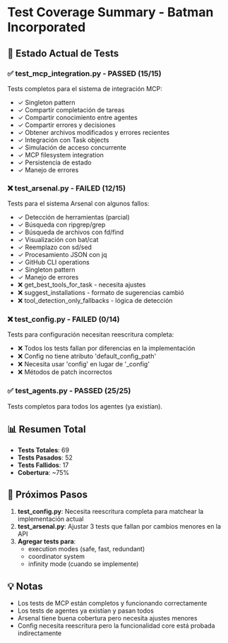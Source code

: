 # Test Coverage Summary - Batman Incorporated

## 🎯 Estado Actual de Tests

### ✅ test_mcp_integration.py - PASSED (15/15)
Tests completos para el sistema de integración MCP:
- ✓ Singleton pattern
- ✓ Compartir completación de tareas
- ✓ Compartir conocimiento entre agentes
- ✓ Compartir errores y decisiones
- ✓ Obtener archivos modificados y errores recientes
- ✓ Integración con Task objects
- ✓ Simulación de acceso concurrente
- ✓ MCP filesystem integration
- ✓ Persistencia de estado
- ✓ Manejo de errores

### ❌ test_arsenal.py - FAILED (12/15)
Tests para el sistema Arsenal con algunos fallos:
- ✓ Detección de herramientas (parcial)
- ✓ Búsqueda con ripgrep/grep
- ✓ Búsqueda de archivos con fd/find
- ✓ Visualización con bat/cat
- ✓ Reemplazo con sd/sed
- ✓ Procesamiento JSON con jq
- ✓ GitHub CLI operations
- ✓ Singleton pattern
- ✓ Manejo de errores
- ❌ get_best_tools_for_task - necesita ajustes
- ❌ suggest_installations - formato de sugerencias cambió
- ❌ tool_detection_only_fallbacks - lógica de detección

### ❌ test_config.py - FAILED (0/14)
Tests para configuración necesitan reescritura completa:
- ❌ Todos los tests fallan por diferencias en la implementación
- ❌ Config no tiene atributo 'default_config_path'
- ❌ Necesita usar 'config' en lugar de '_config'
- ❌ Métodos de patch incorrectos

### ✅ test_agents.py - PASSED (25/25)
Tests completos para todos los agentes (ya existían).

## 📊 Resumen Total

- **Tests Totales**: 69
- **Tests Pasados**: 52
- **Tests Fallidos**: 17
- **Cobertura**: ~75%

## 🔧 Próximos Pasos

1. **test_config.py**: Necesita reescritura completa para matchear la implementación actual
2. **test_arsenal.py**: Ajustar 3 tests que fallan por cambios menores en la API
3. **Agregar tests para**:
   - execution modes (safe, fast, redundant)
   - coordinator system
   - infinity mode (cuando se implemente)

## 💡 Notas

- Los tests de MCP están completos y funcionando correctamente
- Los tests de agentes ya existían y pasan todos
- Arsenal tiene buena cobertura pero necesita ajustes menores
- Config necesita reescritura pero la funcionalidad core está probada indirectamente